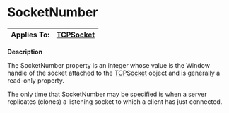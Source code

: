 




<h1 class="heading"><span class="name">SocketNumber</span></h1>

| Applies To: | [TCPSocket](../a-z/tcpsocket.md) |
| --- | ---  |


**Description**


The SocketNumber property is an integer whose value is the Window handle of the socket attached to the [TCPSocket](../a-z/tcpsocket.md) object and is generally a read-only property.


The only time that SocketNumber may be specified is when a server replicates (clones) a listening socket to which a client has just connected.



